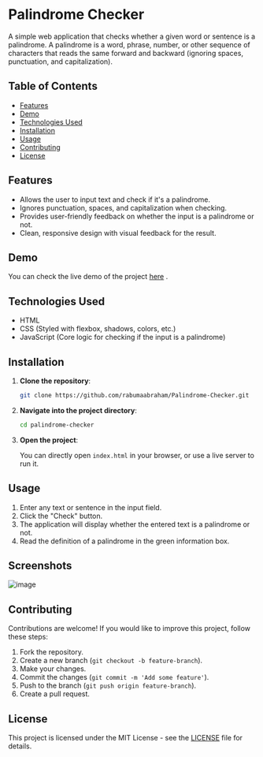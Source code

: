 # Palindrome Checker

A simple web application that checks whether a given word or sentence is a palindrome. A palindrome is a word, phrase, number, or other sequence of characters that reads the same forward and backward (ignoring spaces, punctuation, and capitalization).

## Table of Contents

- [Features](#features)
- [Demo](#demo)
- [Technologies Used](#technologies-used)
- [Installation](#installation)
- [Usage](#usage)
- [Contributing](#contributing)
- [License](#license)

## Features

- Allows the user to input text and check if it's a palindrome.
- Ignores punctuation, spaces, and capitalization when checking.
- Provides user-friendly feedback on whether the input is a palindrome or not.
- Clean, responsive design with visual feedback for the result.

## Demo

You can check the live demo of the project [here](https://rabumaabraham.github.io/Palindrome-Checker/) .

## Technologies Used

- HTML
- CSS (Styled with flexbox, shadows, colors, etc.)
- JavaScript (Core logic for checking if the input is a palindrome)

## Installation

1. **Clone the repository**:

    ```bash
    git clone https://github.com/rabumaabraham/Palindrome-Checker.git
    ```

2. **Navigate into the project directory**:

    ```bash
    cd palindrome-checker
    ```

3. **Open the project**:

    You can directly open `index.html` in your browser, or use a live server to run it.

## Usage

1. Enter any text or sentence in the input field.
2. Click the "Check" button.
3. The application will display whether the entered text is a palindrome or not.
4. Read the definition of a palindrome in the green information box.

## Screenshots

![image](https://github.com/user-attachments/assets/5b7b882b-de08-4a86-8711-d2b2f93bbff2)


## Contributing

Contributions are welcome! If you would like to improve this project, follow these steps:

1. Fork the repository.
2. Create a new branch (`git checkout -b feature-branch`).
3. Make your changes.
4. Commit the changes (`git commit -m 'Add some feature'`).
5. Push to the branch (`git push origin feature-branch`).
6. Create a pull request.

## License

This project is licensed under the MIT License - see the [LICENSE](LICENSE) file for details.
